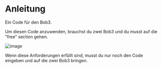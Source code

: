 # Anleitung

Ein Code für den Bob3. 

Um diesen Code anzuwenden, brauchst du zwei Bob3 und du musst auf die "free" section gehen.

![image](https://user-images.githubusercontent.com/132055595/235108765-36f22d8c-488e-4492-8311-e0b92a13ea3f.png)


Wenn diese Anforderungen erfüllt sind, musst du nur noch den Code eingeben und auf die zwei Bob3 bringen.
